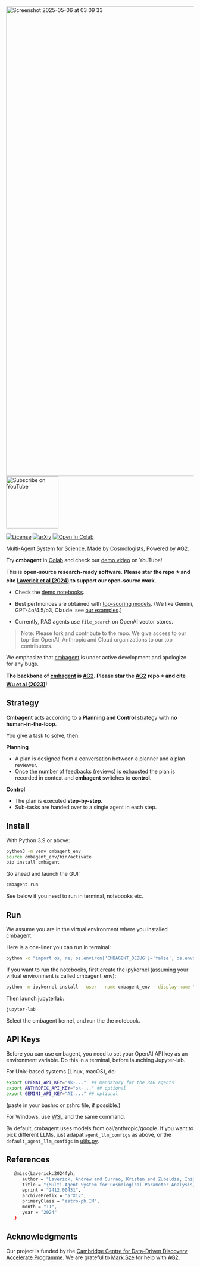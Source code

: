 
<img width="1259" alt="Screenshot 2025-05-06 at 03 09 33" src="https://github.com/user-attachments/assets/750ab69f-53c9-449f-9bb6-f926a95631f5" />


<a href="https://www.youtube.com/@cmbagent" target="_blank">
    <img src="https://img.shields.io/badge/YouTube-Subscribe-red?style=flat-square&logo=youtube" alt="Subscribe on YouTube" width="140"/>
</a> 

[![License](https://img.shields.io/badge/license-MIT-blue.svg)](LICENSE) [![arXiv](https://img.shields.io/badge/arXiv-2412.00431-b31b1b.svg)](https://arxiv.org/abs/2412.00431) <a href="https://colab.research.google.com/github/CMBAgents/cmbagent/blob/main/docs/notebooks/cmbagent_colab_demo.ipynb" target="_parent">
    <img src="https://colab.research.google.com/assets/colab-badge.svg" alt="Open In Colab"/>
</a>

Multi-Agent System for Science, Made by Cosmologists, Powered by [AG2](https://github.com/ag2ai/ag2).

Try **cmbagent** in [Colab](https://colab.research.google.com/github/CMBAgents/cmbagent/blob/main/docs/notebooks/cmbagent_colab_demo.ipynb) and check our [demo video](https://www.youtube.com/watch?v=XE0Eu-tMpgs&t=1s) on YouTube!

This is **open-source research-ready software**.  **Please star the  repo ⭐ and cite [Laverick et al (2024)](#reference) to support our open-source work**. 

- Check the [demo notebooks](https://github.com/CMBAgents/cmbagent/tree/main/docs/notebooks).

- Best perfmonces are obtained with [top-scoring models](https://lmarena.ai/?leaderboard). (We like Gemini, GPT-4o/4.5/o3, Claude. see [our examples](https://github.com/CMBAgents/cmbagent/tree/main/docs/notebooks).)

- Currently, RAG agents use `file_search` on OpenAI vector stores.

> Note: Please fork and contribute to the repo. We give access to our top-tier OpenAI, Anthropic and Cloud organizations to our top contributors.

We emphasize that [cmbagent](https://github.com/CMBAgents/cmbagent) is under active development and apologize for any bugs. 

**The backbone of [cmbagent](https://github.com/CMBAgents/cmbagent) is [AG2](https://github.com/ag2ai/ag2)**. **Please star the [AG2](https://github.com/ag2ai/ag2) repo ⭐ and cite [Wu et al (2023)](https://arxiv.org/abs/2308.08155)!**

## Strategy

**Cmbagent** acts according to a **Planning and Control** strategy with **no human-in-the-loop**.

You give a task to solve, then:

**Planning**

- A plan is designed from a conversation between a planner and a plan reviewer.
- Once the number of feedbacks (reviews) is exhausted the plan is recorded in context and **cmbagent** switches to **control**.

**Control**

- The plan is executed **step-by-step**.
- Sub-tasks are handed over to a single agent in each step.

## Install 

With Python 3.9 or above:

```bash
python3 -m venv cmbagent_env
source cmbagent_env/bin/activate
pip install cmbagent
```

Go ahead and launch the GUI:

```bash
cmbagent run
```

See below if you need to run in terminal, notebooks etc.

## Run

We assume you are in the virtual environment where you installed cmbagent. 

Here is a one-liner you can run in terminal:

```bash
python -c "import os, re; os.environ['CMBAGENT_DEBUG']='false'; os.environ['ASTROPILOT_DISABLE_DISPLAY']='true'; import cmbagent; task='''Draw two random numbers and give me their sum'''; results=cmbagent.one_shot(task, max_rounds=50, initial_agent='engineer', engineer_model='gpt-4o-mini');"
```

If you want to run the notebooks, first create the ipykernel (assuming your virtual environment is called cmbagent_env):

```bash
python -m ipykernel install --user --name cmbagent_env --display-name "Python (cmbagent_env)"
```

Then launch jupyterlab:

```bash
jupyter-lab
```

Select the cmbagent kernel, and run the the notebook. 


## API Keys

Before you can use cmbagent, you need to set your OpenAI API key as an environment variable. Do this in a terminal, before launching Jupyter-lab.

For Unix-based systems (Linux, macOS), do:

```bash
export OPENAI_API_KEY="sk-..."  ## mandatory for the RAG agents
export ANTHROPIC_API_KEY="sk-..." ## optional 
export GEMINI_API_KEY="AI...." ## optional 
```
(paste in your bashrc or zshrc file, if possible.)

For Windows, use [WSL](https://learn.microsoft.com/en-us/windows/wsl/install) and the same command.

By default, cmbagent uses models from oai/anthropic/google. If you want to pick different LLMs, just adapat `agent_llm_configs` as above, or the `default_agent_llm_configs` in [utils.py](https://github.com/CMBAgents/cmbagent/blob/main/cmbagent/utils.py).


## References

```bash
   @misc{Laverick:2024fyh,
      author = "Laverick, Andrew and Surrao, Kristen and Zubeldia, Inigo and Bolliet, Boris and Cranmer, Miles and Lewis, Antony and Sherwin, Blake and Lesgourgues, Julien",
      title = "{Multi-Agent System for Cosmological Parameter Analysis}",
      eprint = "2412.00431",
      archivePrefix = "arXiv",
      primaryClass = "astro-ph.IM",
      month = "11",
      year = "2024"
   }
```


## Acknowledgments

Our project is funded by the [Cambridge Centre for Data-Driven Discovery Accelerate Programme](https://science.ai.cam.ac.uk). We are grateful to [Mark Sze](https://github.com/marklysze) for help with [AG2](https://github.com/ag2ai/ag2).







